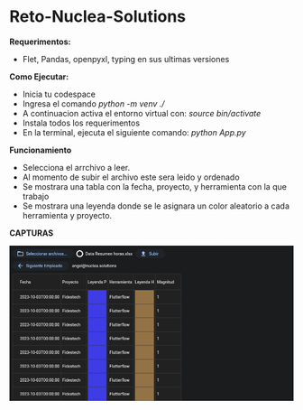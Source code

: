 # Reto-Nuclea-Solutions
**Requerimentos:**
* Flet, Pandas, openpyxl, typing en sus ultimas versiones

**Como Ejecutar:**
* Inicia tu codespace
* Ingresa el comando *python -m venv ./*
* A continuacion activa el entorno virtual con: *source bin/activate*
* Instala todos los requerimentos
* En la terminal, ejecuta el siguiente comando:  *python App.py*

**Funcionamiento**
- Selecciona el arrchivo a leer.
- Al momento de subir el archivo este sera leido y ordenado
- Se mostrara una tabla con la fecha, proyecto, y herramienta con la que trabajo
- Se mostrara una leyenda donde se le asignara un color aleatorio a cada herramienta y proyecto.

**CAPTURAS**
<p align="center">
<img src="Primera prueba.png" />
</p>
